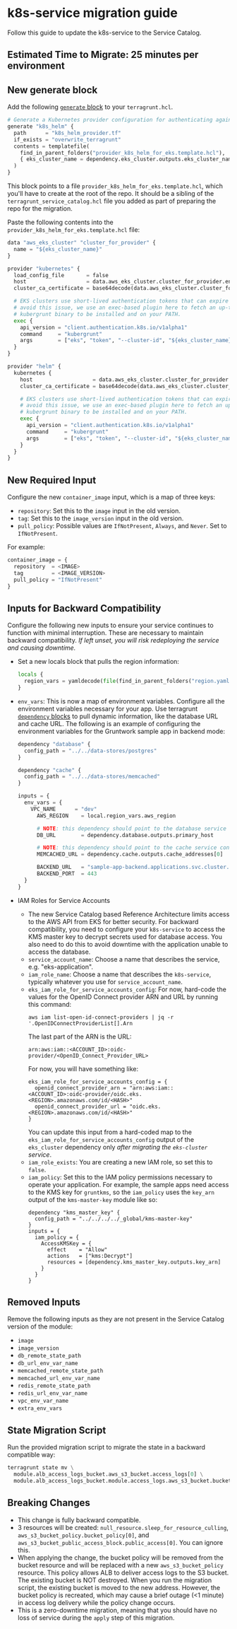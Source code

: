 # k8s-service migration guide

Follow this guide to update the k8s-service to the Service Catalog.

## Estimated Time to Migrate: 25 minutes per environment

## New generate block
Add the following [`generate` block](https://terragrunt.gruntwork.io/docs/reference/config-blocks-and-attributes/#generate) to your `terragrunt.hcl`.

```python
# Generate a Kubernetes provider configuration for authenticating against the EKS cluster.
generate "k8s_helm" {
  path      = "k8s_helm_provider.tf"
  if_exists = "overwrite_terragrunt"
  contents = templatefile(
    find_in_parent_folders("provider_k8s_helm_for_eks.template.hcl"),
    { eks_cluster_name = dependency.eks_cluster.outputs.eks_cluster_name },
  )
}
```

This block points to a file `provider_k8s_helm_for_eks.template.hcl`, which you'll have to create at the root of the repo. It should be a sibling of the `terragrunt_service_catalog.hcl` file you added as part of preparing the repo for the migration.

Paste the following contents into the `provider_k8s_helm_for_eks.template.hcl` file:

```python
data "aws_eks_cluster" "cluster_for_provider" {
  name = "${eks_cluster_name}"
}

provider "kubernetes" {
  load_config_file       = false
  host                   = data.aws_eks_cluster.cluster_for_provider.endpoint
  cluster_ca_certificate = base64decode(data.aws_eks_cluster.cluster_for_provider.certificate_authority.0.data)

  # EKS clusters use short-lived authentication tokens that can expire in the middle of an 'apply' or 'destroy'. To
  # avoid this issue, we use an exec-based plugin here to fetch an up-to-date token. Note that this code requires the
  # kubergrunt binary to be installed and on your PATH.
  exec {
    api_version = "client.authentication.k8s.io/v1alpha1"
    command     = "kubergrunt"
    args        = ["eks", "token", "--cluster-id", "${eks_cluster_name}"]
  }
}

provider "helm" {
  kubernetes {
    host                   = data.aws_eks_cluster.cluster_for_provider.endpoint
    cluster_ca_certificate = base64decode(data.aws_eks_cluster.cluster_for_provider.certificate_authority.0.data)

    # EKS clusters use short-lived authentication tokens that can expire in the middle of an 'apply' or 'destroy'. To
    # avoid this issue, we use an exec-based plugin here to fetch an up-to-date token. Note that this code requires the
    # kubergrunt binary to be installed and on your PATH.
    exec {
      api_version = "client.authentication.k8s.io/v1alpha1"
      command     = "kubergrunt"
      args        = ["eks", "token", "--cluster-id", "${eks_cluster_name}"]
    }
  }
}
```

## New Required Input

Configure the new `container_image` input, which is a map of three keys:

- `repository`: Set this to the `image` input in the old version.
- `tag`: Set this to the `image_version` input in the old version.
- `pull_policy`: Possible values are `IfNotPresent`, `Always`, and `Never`. Set to `IfNotPresent`.

For example:

```python
container_image = {
  repository  = <IMAGE>
  tag         = <IMAGE_VERSION>
  pull_policy = "IfNotPresent"
}
```

## Inputs for Backward Compatibility

Configure the following new inputs to ensure your service continues to function with minimal interruption. These are necessary to maintain backward compatibility. *If left unset, you will risk redeploying the service and causing downtime.*

- Set a new locals block that pulls the region information:

    ```python
    locals {
      region_vars = yamldecode(file(find_in_parent_folders("region.yaml")))
    }
    ```

- `env_vars`: This is now a map of environment variables. Configure all the environment variables necessary for your app. Use
  terragrunt [`dependency` blocks](https://terragrunt.gruntwork.io/docs/reference/config-blocks-and-attributes/#dependency) to pull dynamic information, like the database URL and cache URL. The
  following is an example of configuring the environment variables for the Gruntwork sample app in backend mode:

    ```python
    dependency "database" {
      config_path = "../../data-stores/postgres"
    }

    dependency "cache" {
      config_path = "../../data-stores/memcached"
    }

    inputs = {
      env_vars = {
        VPC_NAME      = "dev"
          AWS_REGION    = local.region_vars.aws_region

          # NOTE: this dependency should point to the database service config.
          DB_URL        = dependency.database.outputs.primary_host

          # NOTE: this dependency should point to the cache service config.
          MEMCACHED_URL = dependency.cache.outputs.cache_addresses[0]

          BACKEND_URL   = "sample-app-backend.applications.svc.cluster.local"
          BACKEND_PORT  = 443
      }
    }
    ```
- IAM Roles for Service Accounts
  - The new Service Catalog based Reference Architecture limits access to the AWS API from EKS for better security. For backward compatibility, you need to configure your `k8s-service` to access the KMS master key to decrypt secrets used for database access. You also need to do this to avoid downtime with the application unable to access the database.
  - `service_account_name`: Choose a name that describes the service, e.g. "eks-application".
  - `iam_role_name`: Choose a name that describes the `k8s-service`, typically whatever you use for `service_account_name`.
  - `eks_iam_role_for_service_accounts_config`: For now, hard-code the values for the OpenID Connect provider ARN and URL by running this command:
      ```
      aws iam list-open-id-connect-providers | jq -r '.OpenIDConnectProviderList[].Arn
      ```
      The last part of the ARN is the URL:
      ```
      arn:aws:iam::<ACCOUNT_ID>:oidc-provider/<OpenID_Connect_Provider_URL>
      ```
      For now, you will have something like:
      ```
      eks_iam_role_for_service_accounts_config = {
        openid_connect_provider_arn = "arn:aws:iam::<ACCOUNT_ID>:oidc-provider/oidc.eks.<REGION>.amazonaws.com/id/<HASH>"
        openid_connect_provider_url = "oidc.eks.<REGION>.amazonaws.com/id/<HASH>"
      }
      ```
      You can update this input from a hard-coded map to the `eks_iam_role_for_service_accounts_config` output of the `eks_cluster` dependency only *after migrating the `eks-cluster` service*.
  - `iam_role_exists`: You are creating a new IAM role, so set this to `false`.
  - `iam_policy`: Set this to the IAM policy permissions necessary to operate your application. For example, the sample apps need access to the KMS key for `gruntkms`, so the `iam_policy` uses the `key_arn` output of the `kms-master-key` module like so:
      ```
      dependency "kms_master_key" {
        config_path = "../../../../_global/kms-master-key"
      }
      inputs = {
        iam_policy = {
          AccessKMSKey = {
            effect    = "Allow"
            actions   = ["kms:Decrypt"]
            resources = [dependency.kms_master_key.outputs.key_arn]
          }
        }
      }
      ```

## Removed Inputs

Remove the following inputs as they are not present in the Service Catalog version of the module:

- `image`
- `image_version`
- `db_remote_state_path`
- `db_url_env_var_name`
- `memcached_remote_state_path`
- `memcached_url_env_var_name`
- `redis_remote_state_path`
- `redis_url_env_var_name`
- `vpc_env_var_name`
- `extra_env_vars`

## State Migration Script

Run the provided migration script to migrate the state in a backward compatible way:

```python
terragrunt state mv \
  module.alb_access_logs_bucket.aws_s3_bucket.access_logs[0] \
  module.alb_access_logs_bucket.module.access_logs.aws_s3_bucket.bucket[0]
```

## Breaking Changes

- This change is fully backward compatible.
- 3 resources will be created: `null_resource.sleep_for_resource_culling`, `aws_s3_bucket_policy.bucket_policy[0]`, and `aws_s3_bucket_public_access_block.public_access[0]`. You can ignore this.
- When applying the change, the bucket policy will be removed from the bucket resource and will be replaced with a new `aws_s3_bucket_policy` resource. This policy allows ALB to deliver access logs to the S3 bucket. The existing bucket is NOT destroyed. When you run the migration script, the existing bucket is moved to the new address. However, the bucket policy is recreated, which may cause a brief outage (<1 minute) in access log delivery while the policy change occurs.
- This is a zero-downtime migration, meaning that you should have no loss of service during the `apply` step of this migration.
